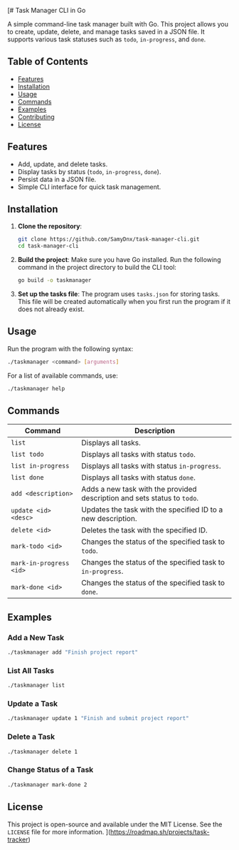 [# Task Manager CLI in Go

A simple command-line task manager built with Go. This project allows you to create, update, delete, and manage tasks saved in a JSON file. It supports various task statuses such as `todo`, `in-progress`, and `done`.

## Table of Contents

- [Features](#features)
- [Installation](#installation)
- [Usage](#usage)
- [Commands](#commands)
- [Examples](#examples)
- [Contributing](#contributing)
- [License](#license)

## Features

- Add, update, and delete tasks.
- Display tasks by status (`todo`, `in-progress`, `done`).
- Persist data in a JSON file.
- Simple CLI interface for quick task management.

## Installation

1. **Clone the repository**:
   ```bash
   git clone https://github.com/SamyDnx/task-manager-cli.git
   cd task-manager-cli
   ```

2. **Build the project**:
   Make sure you have Go installed. Run the following command in the project directory to build the CLI tool:
   ```bash
   go build -o taskmanager
   ```

3. **Set up the tasks file**:
   The program uses `tasks.json` for storing tasks. This file will be created automatically when you first run the program if it does not already exist.

## Usage

Run the program with the following syntax:

```bash
./taskmanager <command> [arguments]
```

For a list of available commands, use:
```bash
./taskmanager help
```

## Commands

| Command                  | Description                                                                                         |
|--------------------------|-----------------------------------------------------------------------------------------------------|
| `list`                   | Displays all tasks.                                                                                 |
| `list todo`              | Displays all tasks with status `todo`.                                                              |
| `list in-progress`       | Displays all tasks with status `in-progress`.                                                       |
| `list done`              | Displays all tasks with status `done`.                                                              |
| `add <description>`      | Adds a new task with the provided description and sets status to `todo`.                            |
| `update <id> <desc>`     | Updates the task with the specified ID to a new description.                                        |
| `delete <id>`            | Deletes the task with the specified ID.                                                             |
| `mark-todo <id>`         | Changes the status of the specified task to `todo`.                                                 |
| `mark-in-progress <id>`  | Changes the status of the specified task to `in-progress`.                                          |
| `mark-done <id>`         | Changes the status of the specified task to `done`.                                                 |

## Examples

### Add a New Task
```bash
./taskmanager add "Finish project report"
```

### List All Tasks
```bash
./taskmanager list
```

### Update a Task
```bash
./taskmanager update 1 "Finish and submit project report"
```

### Delete a Task
```bash
./taskmanager delete 1
```

### Change Status of a Task
```bash
./taskmanager mark-done 2
```

## License

This project is open-source and available under the MIT License. See the `LICENSE` file for more information.
](https://roadmap.sh/projects/task-tracker)
